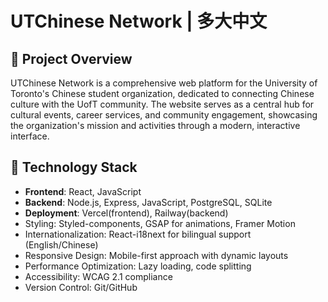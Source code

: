 # UTChinese Network | 多大中文

## 📌 Project Overview

UTChinese Network is a comprehensive web platform for the University of Toronto's Chinese student organization, dedicated to connecting Chinese culture with the UofT community. The website serves as a central hub for cultural events, career services, and community engagement, showcasing the organization's mission and activities through a modern, interactive interface.

## 🔧 Technology Stack

- **Frontend**: React, JavaScript
- **Backend**: Node.js, Express, JavaScript, PostgreSQL, SQLite
- **Deployment**: Vercel(frontend), Railway(backend)
- Styling: Styled-components, GSAP for animations, Framer Motion
- Internationalization: React-i18next for bilingual support (English/Chinese)
- Responsive Design: Mobile-first approach with dynamic layouts
- Performance Optimization: Lazy loading, code splitting
- Accessibility: WCAG 2.1 compliance
- Version Control: Git/GitHub
